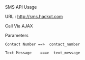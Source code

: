 SMS API Usage

URL : http://sms.hackot.com

Call Via AJAX

Parameters

    Contact Number ==>  contact_number
    
    Text Message    ===>  text_message
    